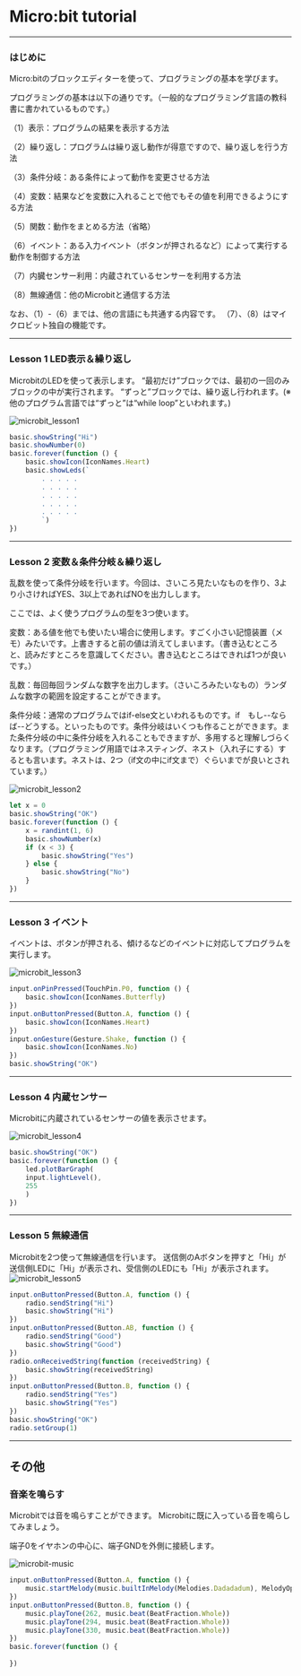 # Micro:bit tutorial

---
### はじめに

Micro:bitのブロックエディターを使って、プログラミングの基本を学びます。

プログラミングの基本は以下の通りです。（一般的なプログラミング言語の教科書に書かれているものです。）

（1）表示：プログラムの結果を表示する方法

（2）繰り返し：プログラムは繰り返し動作が得意ですので、繰り返しを行う方法

（3）条件分岐：ある条件によって動作を変更させる方法

（4）変数：結果などを変数に入れることで他でもその値を利用できるようにする方法

（5）関数：動作をまとめる方法（省略）

（6）イベント：ある入力イベント（ボタンが押されるなど）によって実行する動作を制御する方法

（7）内臓センサー利用：内蔵されているセンサーを利用する方法

（8）無線通信：他のMicrobitと通信する方法

なお、（1）-（6）までは、他の言語にも共通する内容です。
（7）、（8）はマイクロビット独自の機能です。

---

### Lesson 1  LED表示＆繰り返し

MicrobitのLEDを使って表示します。
“最初だけ”ブロックでは、最初の一回のみブロックの中が実行されます。
“ずっと”ブロックでは、繰り返し行われます。(※他のプログラム言語では“ずっと”は“while loop”といわれます。)

![microbit_lesson1](./fig/microbit_lesson1.png)



```javascript
basic.showString("Hi")
basic.showNumber(0)
basic.forever(function () {
    basic.showIcon(IconNames.Heart)
    basic.showLeds(`
        . . . . .
        . . . . .
        . . . . .
        . . . . .
        . . . . .
        `)
})
```



---
### Lesson 2  変数＆条件分岐＆繰り返し

乱数を使って条件分岐を行います。今回は、さいころ見たいなものを作り、3より小さければYES、3以上であればNOを出力しします。

ここでは、よく使うプログラムの型を3つ使います。

変数：ある値を他でも使いたい場合に使用します。すごく小さい記憶装置（メモ）みたいです。上書きすると前の値は消えてしまいます。（書き込むところと、読みだすところを意識してください。書き込むところはできれば1つが良いです。）

乱数：毎回毎回ランダムな数字を出力します。（さいころみたいなもの）ランダムな数字の範囲を設定することができます。

条件分岐：通常のプログラムではif-else文といわれるものです。if　もし--ならば--どうする。といったものです。条件分岐はいくつも作ることができます。また条件分岐の中に条件分岐を入れることもできますが、多用すると理解しづらくなります。（プログラミング用語ではネスティング、ネスト（入れ子にする）するとも言います。ネストは、2つ（if文の中にif文まで）ぐらいまでが良いとされています。）



![microbit_lesson2](./fig/microbit_lesson2.png)



```javascript
let x = 0
basic.showString("OK")
basic.forever(function () {
    x = randint(1, 6)
    basic.showNumber(x)
    if (x < 3) {
        basic.showString("Yes")
    } else {
        basic.showString("No")
    }
})
```



---
### Lesson 3  イベント

イベントは、ボタンが押される、傾けるなどのイベントに対応してプログラムを実行します。

![microbit_lesson3](./fig/microbit_lesson3.png)



```javascript
input.onPinPressed(TouchPin.P0, function () {
    basic.showIcon(IconNames.Butterfly)
})
input.onButtonPressed(Button.A, function () {
    basic.showIcon(IconNames.Heart)
})
input.onGesture(Gesture.Shake, function () {
    basic.showIcon(IconNames.No)
})
basic.showString("OK")
```



---
### Lesson 4 内蔵センサー

Microbitに内蔵されているセンサーの値を表示させます。

![microbit_lesson4](./fig/microbit_lesson4.png)



```javascript
basic.showString("OK")
basic.forever(function () {
    led.plotBarGraph(
    input.lightLevel(),
    255
    )
})
```


---

### Lesson 5  無線通信

Microbitを2つ使って無線通信を行います。
送信側のAボタンを押すと「Hi」が送信側LEDに「Hi」が表示され、受信側のLEDにも「Hi」が表示されます。
![microbit_lesson5](./fig/microbit_lesson5.png)



```javascript
input.onButtonPressed(Button.A, function () {
    radio.sendString("Hi")
    basic.showString("Hi")
})
input.onButtonPressed(Button.AB, function () {
    radio.sendString("Good")
    basic.showString("Good")
})
radio.onReceivedString(function (receivedString) {
    basic.showString(receivedString)
})
input.onButtonPressed(Button.B, function () {
    radio.sendString("Yes")
    basic.showString("Yes")
})
basic.showString("OK")
radio.setGroup(1)
```

---

## その他

### 音楽を鳴らす

Microbitでは音を鳴らすことができます。
Microbitに既に入っている音を鳴らしてみましょう。

端子0をイヤホンの中心に、端子GNDを外側に接続します。

![microbit-music](./fig/microbit-music.png)



```javascript
input.onButtonPressed(Button.A, function () {
    music.startMelody(music.builtInMelody(Melodies.Dadadadum), MelodyOptions.Once)
})
input.onButtonPressed(Button.B, function () {
    music.playTone(262, music.beat(BeatFraction.Whole))
    music.playTone(294, music.beat(BeatFraction.Whole))
    music.playTone(330, music.beat(BeatFraction.Whole))
})
basic.forever(function () {
	
})
```
